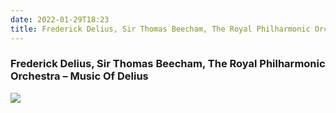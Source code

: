 ```yaml
---
date: 2022-01-29T18:23
title: Frederick Delius, Sir Thomas Beecham, The Royal Philharmonic Orchestra – Music Of Delius
---
```

### Frederick Delius, Sir Thomas Beecham, The Royal Philharmonic Orchestra – Music Of Delius
[![](https://i.discogs.com/8iv0O9vIhswSNEifZbGzBVnH7O7OZYCy-u0hjh_jPwo/rs:fit/g:sm/q:90/h:600/w:600/czM6Ly9kaXNjb2dz/LWltYWdlcy9SLTcz/ODIzODAtMTQ0MzQ0/NTE2OC03MDAzLmpw/ZWc.jpeg)][1] 

[1]: https://www.discogs.com/release/7382380

